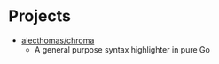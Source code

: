 # Projects

- [alecthomas/chroma](https://github.com/alecthomas/chroma)
  - A general purpose syntax highlighter in pure Go
